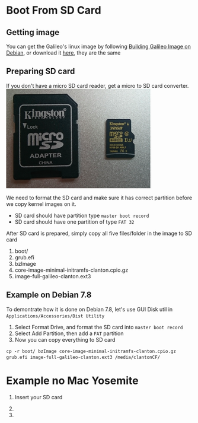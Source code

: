 # Boot From SD Card

## Getting image
You can get the Galileo's linux image by following [Building Galileo Image on Debian](building_galileo_image_from_debian.md), or download it [here]('http://sourceforge.net/projects/ndn-in-one/files/image.tar.gz), they are the same

## Preparing SD card
If you don't have a micro SD card reader, get a micro to SD card converter.
![](sd2.png)

We need to format the SD card and make sure it has correct partition before we copy kernel images on it.
* SD card should have partition type `master boot record`
* SD card should have one partition of type `FAT 32`

After SD card is prepared, simply copy all five files/folder in the image to SD card
1. boot/
2. grub.efi
3. bzImage
4. core-image-minimal-initramfs-clanton.cpio.gz
5. image-full-galileo-clanton.ext3

## Example on Debian 7.8
To demontrate how it is done on Debian 7.8, let's use GUI Disk util in `Applications/Accessories/Dist Utility`

1. Select Format Drive, and format the SD card into `master boot record`
2. Select Add Partition, then add a `FAT` partition
3. Now you can copy everything to SD card


```
cp -r boot/ bzImage core-image-minimal-initramfs-clanton.cpio.gz grub.efi image-full-galileo-clanton.ext3 /media/clantonCF/
```

# Example no Mac Yosemite
1. Insert your SD card

2.
3.